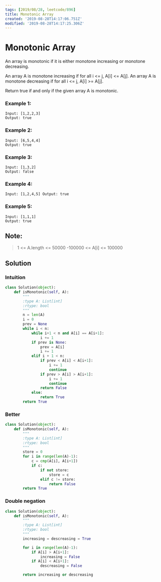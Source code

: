```yaml
---
tags: [2019/08/28, leetcode/896]
title: Monotonic Array
created: '2019-08-28T14:17:06.751Z'
modified: '2019-08-28T14:17:25.306Z'
---
```


# Monotonic Array

An array is monotonic if it is either monotone increasing or monotone decreasing.

An array A is monotone increasing if for all i <= j, A[i] <= A[j].  An array A is monotone decreasing if for all i <= j, A[i] >= A[j].

Return true if and only if the given array A is monotonic.

### Example 1:

```
Input: [1,2,2,3]
Output: true
```

### Example 2:

```
Input: [6,5,4,4]
Output: true
```

### Example 3:

```
Input: [1,3,2]
Output: false
```

### Example 4:

``
Input: [1,2,4,5]
Output: true
``

### Example 5:

```
Input: [1,1,1]
Output: true
```


## Note:

> 1 <= A.length <= 50000
> -100000 <= A[i] <= 100000


## Solution

### Intuition

```python
class Solution(object):
    def isMonotonic(self, A):
        """
        :type A: List[int]
        :rtype: bool
        """
        n = len(A)
        i = 0
        prev = None
        while i < n:
            while i+1 < n and A[i] == A[i+1]:
                i += 1
            if prev is None:
                prev = A[i]
                i += 1
            elif i + 1 < n:
                if prev < A[i] < A[i+1]:
                    i += 1
                    continue
                if prev > A[i] > A[i+1]:
                    i += 1
                    continue
                return False
            else:
                return True
        return True
```

### Better

```python
class Solution(object):
    def isMonotonic(self, A):
        """
        :type A: List[int]
        :rtype: bool
        """
        store = 0
        for i in range(len(A)-1):
            c = cmp(A[i], A[i+1])
            if c:
                if not store:
                    store = c
                elif c != store:
                    return False
        return True
```

### Double negation

```python
class Solution(object):
    def isMonotonic(self, A):
        """
        :type A: List[int]
        :rtype: bool
        """
        increasing = descreasing = True

        for i in range(len(A)-1):
            if A[i] > A[i+1]:
                increasing = False
            if A[i] < A[i+1]:
                descreasing = False

        return increasing or descreasing

```
